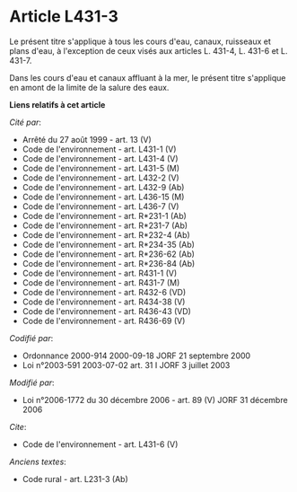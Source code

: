 # Article L431-3

Le présent titre s'applique à tous les cours d'eau, canaux, ruisseaux et plans d'eau, à l'exception de ceux visés aux
articles L. 431-4, L. 431-6 et L. 431-7.

Dans les cours d'eau et canaux affluant à la mer, le présent titre s'applique en amont de la limite de la salure des eaux.

**Liens relatifs à cet article**

_Cité par_:

  - Arrêté du 27 août 1999 - art. 13 (V)
  - Code de l'environnement - art. L431-1 (V)
  - Code de l'environnement - art. L431-4 (V)
  - Code de l'environnement - art. L431-5 (M)
  - Code de l'environnement - art. L432-2 (V)
  - Code de l'environnement - art. L432-9 (Ab)
  - Code de l'environnement - art. L436-15 (M)
  - Code de l'environnement - art. L436-7 (V)
  - Code de l'environnement - art. R*231-1 (Ab)
  - Code de l'environnement - art. R*231-7 (Ab)
  - Code de l'environnement - art. R*232-4 (Ab)
  - Code de l'environnement - art. R*234-35 (Ab)
  - Code de l'environnement - art. R*236-62 (Ab)
  - Code de l'environnement - art. R*236-84 (Ab)
  - Code de l'environnement - art. R431-1 (V)
  - Code de l'environnement - art. R431-7 (M)
  - Code de l'environnement - art. R432-6 (VD)
  - Code de l'environnement - art. R434-38 (V)
  - Code de l'environnement - art. R436-43 (VD)
  - Code de l'environnement - art. R436-69 (V)

_Codifié par_:

  - Ordonnance 2000-914 2000-09-18 JORF 21 septembre 2000
  - Loi n°2003-591 2003-07-02 art. 31 I JORF 3 juillet 2003

_Modifié par_:

  - Loi n°2006-1772 du 30 décembre 2006 - art. 89 (V) JORF 31 décembre 2006

_Cite_:

  - Code de l'environnement - art. L431-6 (V)

_Anciens textes_:

  - Code rural - art. L231-3 (Ab)
